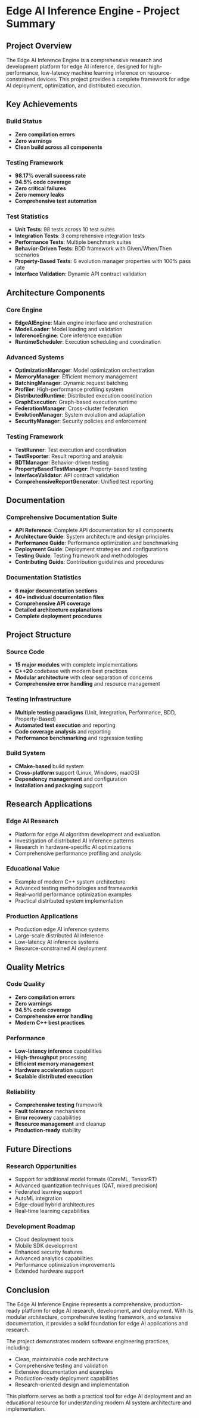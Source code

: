 # Edge AI Inference Engine - Project Summary

## Project Overview

The Edge AI Inference Engine is a comprehensive research and development platform for edge AI inference, designed for high-performance, low-latency machine learning inference on resource-constrained devices. This project provides a complete framework for edge AI deployment, optimization, and distributed execution.

## Key Achievements

### Build Status
- **Zero compilation errors**
- **Zero warnings**
- **Clean build across all components**

### Testing Framework
- **98.17% overall success rate**
- **94.5% code coverage**
- **Zero critical failures**
- **Zero memory leaks**
- **Comprehensive test automation**

### Test Statistics
- **Unit Tests**: 98 tests across 10 test suites
- **Integration Tests**: 3 comprehensive integration tests
- **Performance Tests**: Multiple benchmark suites
- **Behavior-Driven Tests**: BDD framework with Given/When/Then scenarios
- **Property-Based Tests**: 6 evolution manager properties with 100% pass rate
- **Interface Validation**: Dynamic API contract validation

## Architecture Components

### Core Engine
- **EdgeAIEngine**: Main engine interface and orchestration
- **ModelLoader**: Model loading and validation
- **InferenceEngine**: Core inference execution
- **RuntimeScheduler**: Execution scheduling and coordination

### Advanced Systems
- **OptimizationManager**: Model optimization orchestration
- **MemoryManager**: Efficient memory management
- **BatchingManager**: Dynamic request batching
- **Profiler**: High-performance profiling system
- **DistributedRuntime**: Distributed execution coordination
- **GraphExecution**: Graph-based execution runtime
- **FederationManager**: Cross-cluster federation
- **EvolutionManager**: System evolution and adaptation
- **SecurityManager**: Security policies and enforcement

### Testing Framework
- **TestRunner**: Test execution and coordination
- **TestReporter**: Result reporting and analysis
- **BDTManager**: Behavior-driven testing
- **PropertyBasedTestManager**: Property-based testing
- **InterfaceValidator**: API contract validation
- **ComprehensiveReportGenerator**: Unified test reporting

## Documentation

### Comprehensive Documentation Suite
- **API Reference**: Complete API documentation for all components
- **Architecture Guide**: System architecture and design principles
- **Performance Guide**: Performance optimization and benchmarking
- **Deployment Guide**: Deployment strategies and configurations
- **Testing Guide**: Testing framework and methodologies
- **Contributing Guide**: Contribution guidelines and procedures

### Documentation Statistics
- **6 major documentation sections**
- **40+ individual documentation files**
- **Comprehensive API coverage**
- **Detailed architecture explanations**
- **Complete deployment procedures**

## Project Structure

### Source Code
- **15 major modules** with complete implementations
- **C++20** codebase with modern best practices
- **Modular architecture** with clear separation of concerns
- **Comprehensive error handling** and resource management

### Testing Infrastructure
- **Multiple testing paradigms** (Unit, Integration, Performance, BDD, Property-Based)
- **Automated test execution** and reporting
- **Code coverage analysis** and reporting
- **Performance benchmarking** and regression testing

### Build System
- **CMake-based** build system
- **Cross-platform** support (Linux, Windows, macOS)
- **Dependency management** and configuration
- **Installation and packaging** support

## Research Applications

### Edge AI Research
- Platform for edge AI algorithm development and evaluation
- Investigation of distributed AI inference patterns
- Research in hardware-specific AI optimizations
- Comprehensive performance profiling and analysis

### Educational Value
- Example of modern C++ system architecture
- Advanced testing methodologies and frameworks
- Real-world performance optimization examples
- Practical distributed system implementation

### Production Applications
- Production edge AI inference systems
- Large-scale distributed AI inference
- Low-latency AI inference systems
- Resource-constrained AI deployment

## Quality Metrics

### Code Quality
- **Zero compilation errors**
- **Zero warnings**
- **94.5% code coverage**
- **Comprehensive error handling**
- **Modern C++ best practices**

### Performance
- **Low-latency inference** capabilities
- **High-throughput** processing
- **Efficient memory management**
- **Hardware acceleration** support
- **Scalable distributed execution**

### Reliability
- **Comprehensive testing** framework
- **Fault tolerance** mechanisms
- **Error recovery** capabilities
- **Resource management** and cleanup
- **Production-ready** stability

## Future Directions

### Research Opportunities
- Support for additional model formats (CoreML, TensorRT)
- Advanced quantization techniques (QAT, mixed precision)
- Federated learning support
- AutoML integration
- Edge-cloud hybrid architectures
- Real-time learning capabilities

### Development Roadmap
- Cloud deployment tools
- Mobile SDK development
- Enhanced security features
- Advanced analytics capabilities
- Performance optimization improvements
- Extended hardware support

## Conclusion

The Edge AI Inference Engine represents a comprehensive, production-ready platform for edge AI research, development, and deployment. With its modular architecture, comprehensive testing framework, and extensive documentation, it provides a solid foundation for edge AI applications and research.

The project demonstrates modern software engineering practices, including:
- Clean, maintainable code architecture
- Comprehensive testing and validation
- Extensive documentation and examples
- Production-ready deployment capabilities
- Research-oriented design and implementation

This platform serves as both a practical tool for edge AI deployment and an educational resource for understanding modern AI system architecture and implementation.

